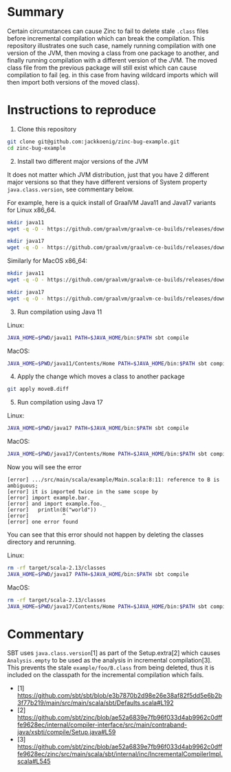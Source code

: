 
# Summary

Certain circumstances can cause Zinc to fail to delete stale `.class` files before incremental compilation which can break the compilation.
This repository illustrates one such case, namely running compilation with one version of the JVM, then moving a class from one package to another, and finally running compilation with a different version of the JVM.
The moved class file from the previous package will still exist which can cause compilation to fail (eg. in this case from having wildcard imports which will then import both versions of the moved class).

# Instructions to reproduce

1. Clone this repository

```bash
git clone git@github.com:jackkoenig/zinc-bug-example.git
cd zinc-bug-example
```

2. Install two different major versions of the JVM

It does not matter which JVM distribution, just that you have 2 different major versions so that they have different versions of System property `java.class.version`, see commentary below.


For example, here is a quick install of GraalVM Java11 and Java17 variants for Linux x86_64.

```bash
mkdir java11
wget -q -O - https://github.com/graalvm/graalvm-ce-builds/releases/download/vm-22.3.3/graalvm-ce-java11-linux-amd64-22.3.3.tar.gz | tar zx -C java11 --strip-components 1

mkdir java17
wget -q -O - https://github.com/graalvm/graalvm-ce-builds/releases/download/vm-22.3.3/graalvm-ce-java17-linux-amd64-22.3.3.tar.gz | tar zx -C java17 --strip-components 1
```

Similarly for MacOS x86_64:
```bash
mkdir java11
wget -q -O - https://github.com/graalvm/graalvm-ce-builds/releases/download/vm-22.3.3/graalvm-ce-java11-darwin-amd64-22.3.3.tar.gz | tar zx -C java11 --strip-components 1

mkdir java17
wget -q -O - https://github.com/graalvm/graalvm-ce-builds/releases/download/vm-22.3.3/graalvm-ce-java17-darwin-amd64-22.3.3.tar.gz | tar zx -C java17 --strip-components 1
```

3. Run compilation using Java 11

Linux:

```bash
JAVA_HOME=$PWD/java11 PATH=$JAVA_HOME/bin:$PATH sbt compile
```

MacOS:

```bash
JAVA_HOME=$PWD/java11/Contents/Home PATH=$JAVA_HOME/bin:$PATH sbt compile
```

4. Apply the change which moves a class to another package
```bash
git apply moveB.diff
```

5. Run compilation using Java 17

Linux:

```bash
JAVA_HOME=$PWD/java17 PATH=$JAVA_HOME/bin:$PATH sbt compile
```

MacOS:

```bash
JAVA_HOME=$PWD/java17/Contents/Home PATH=$JAVA_HOME/bin:$PATH sbt compile
```

Now you will see the error
```
[error] .../src/main/scala/example/Main.scala:8:11: reference to B is ambiguous;
[error] it is imported twice in the same scope by
[error] import example.bar._
[error] and import example.foo._
[error]   println(B("world"))
[error]           ^
[error] one error found
```

You can see that this error should not happen by deleting the classes directory and rerunning.

Linux:

```bash
rm -rf target/scala-2.13/classes
JAVA_HOME=$PWD/java17 PATH=$JAVA_HOME/bin:$PATH sbt compile
```

MacOS:

```bash
rm -rf target/scala-2.13/classes
JAVA_HOME=$PWD/java17/Contents/Home PATH=$JAVA_HOME/bin:$PATH sbt compile
```

# Commentary

SBT uses `java.class.version`[1] as part of the Setup.extra[2] which causes `Analysis.empty` to be used as the analysis in incremental compilation[3].
This prevents the stale `example/foo/B.class` from being deleted, thus it is included on the classpath for the incremental compilation which fails.

- [1] https://github.com/sbt/sbt/blob/e3b7870b2d98e26e38af82f5dd5e6b2b3f77b219/main/src/main/scala/sbt/Defaults.scala#L192
- [2] https://github.com/sbt/zinc/blob/ae52a6839e7fb96f033d4ab9962c0dfffe9628ec/internal/compiler-interface/src/main/contraband-java/xsbti/compile/Setup.java#L59
- [3] https://github.com/sbt/zinc/blob/ae52a6839e7fb96f033d4ab9962c0dfffe9628ec/zinc/src/main/scala/sbt/internal/inc/IncrementalCompilerImpl.scala#L545
